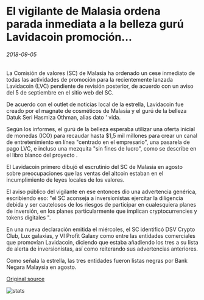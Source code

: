 # El vigilante de Malasia ordena parada inmediata a la belleza gurú Lavidacoin promoción...

###### 2018-09-05

La Comisión de valores (SC) de Malasia ha ordenado un cese inmediato de todas las actividades de promoción para la recientemente lanzada Lavidacoin (LVC) pendiente de revisión posterior, de acuerdo con un aviso del 5 de septiembre en el sitio web del SC.

De acuerdo con el outlet de noticias local de la estrella, Lavidacoin fue creado por el magnate de cosméticos de Malasia y el gurú de la belleza Datuk Seri Hasmiza Othman, alias dato ' vida.

Según los informes, el gurú de la belleza esperaba utilizar una oferta inicial de monedas (ICO) para recaudar hasta $1,5 mil millones para crear un canal de entretenimiento en línea "centrado en el empresario", una pasarela de pago LVC, e incluso una mezquita "sin fines de lucro", como se describe en el libro blanco del proyecto .

El Lavidacoin primero dibujó el escrutinio del SC de Malasia en agosto sobre preocupaciones que las ventas del altcoin estaban en el incumplimiento de leyes locales de los valores.

El aviso público del vigilante en ese entonces dio una advertencia genérica, escribiendo eso: "el SC aconseja a inversionistas ejercitar la diligencia debida y ser cautelosos de los riesgos de participar en cualesquiera planes de inversión, en los planes particularmente que implican cryptocurrencies y tokens digitales ".

En una nueva declaración emitida el miércoles, el SC identificó DSV Crypto Club, Lux galaxias, y VI Profit Galaxy como entre las entidades comerciales que promovían Lavidacoin, diciendo que estaba añadiendo los tres a su lista de alerta de inversionistas, así como reiterando sus advertencias anteriores.

Como señala la estrella, las tres entidades fueron listas negras por Bank Negara Malaysia en agosto.

[Original source](https://cointelegraph.com/news/malaysias-watchdog-orders-immediate-stop-to-beauty-guru-lavidacoin-promotion)

![stats](https://c.statcounter.com/11760860/0/a89fa40b/1/ "stats")